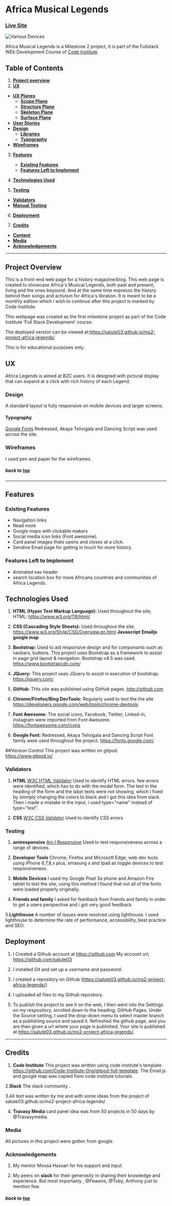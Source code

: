 # Africa Musical Legends

### [Live Site](https://salute03.github.io/ms2-project-africa-legends/)

![Various Devices](https://salute03.github.io/ms2-project-africa-legends/assets/images/fela/afrikan.jpg.png)


Africa Musical Legends is a Milestone 2 project, it is part of the Fullstack WEb Development Course of [Code Institute](https://codeinstitute.net/).

## Table of Contents

1. [**Project overview**](#project-overview)
2. [**UX**](#ux)

- [**UX Planes**](#ux-planes)
  - [**Scope Plane**](#scope-plane)
  - [**Structure Plane**](#structure-plane)
  - [**Skeleton Plane**](#skeleton-plane)
  - [**Surface Plane**](#surface-plane)
- [**User Stories**](#user-stories)
- [**Design**](#design)
  - [**Libraries**](#libraries)
  - [**Typography**](#typography)
- [**Wireframes**](#wireframes)

3. [**Features**](#features)

   - [**Existing Features**](#existing-features)
   - [**Features Left to Implement**](#features-left-to-implement)

4. [**Technologies Used**](#technologies-used)

5. [**Testing**](#testing)

- [**Validators**](#validators)
- [**Manual Testing**](#manual-testing)

6. [**Deployment**](#deployment)

7. [**Credits**](#credits)

- [**Content**](#content)
- [**Media**](#media)
- [**Acknowledgements**](#acknowledgements)

---
 
## Project Overview

This is a front-end web page for a history magazine/blog.  This web page is created to showcase Africa's Musical Legends, both past and present, living and the ones beyound.
And at the same time expresss the history behind their songs and activism for Africa's libration.
It is meant to be a monthly edition which i wish to continue after this project is marked by Code Institute.


This webpage was created as the first milestone project as part of the Code Institute ‘Full Stack Development’ course.  

The deployed version can be viewed at:https://salute03.github.io/ms2-project-africa-legends/

This is for educational purposes only.

## UX

Africa Legends is aimed at B2C users. It is designed with pictural display that can expand at a click with rich history of each Legend. 

### Design

A standard layout is fully responsive on mobile devices and larger screens.



#### Typography

 [Google Fonts](https://fonts.google.com/) Redressed, Akaya Telivigala and Dancing Script was used across the site.


### Wireframes

I used pen and paper for the wireframes.

##### back to [top](#table-of-contents)

---

## Features

### Existing Features

- Navigation links
- Read more
- Google maps with clickable makers
- Social media icon links (Font awesome).
- Card panel images thats opens and closes at a click.
- Sendine Email page for getting in touch for more history.


### Features Left to Implement

- Animated nav header
- search location box for more Africans countries and communities of Africa Legends. 

## Technologies Used

1. **HTML (Hyper Text Markup Language):** Used throughout the site;  
   HTML: https://www.w3.org/TR/html/ 
2. **CSS (Cascading Style Sheets):** Used throughout the site;
   https://www.w3.org/Style/CSS/Overview.en.html
   **Javascript**
   **Emailjs**
   **google map**
3. **Bootstrap:** Used to aid responsive design and for componants such as navbars, buttons. This project uses Bootstrap as a framework to assist in page grid layout & navigation.  Bootstrap v4.5 was used.
   https://www.bootstrapcdn.com/
   
4. **JQuery:** This project uses JQuery to assist in execution of bootstrap.
   https://jquery.com/
5. **GitHub:** THis site was published using GitHub pages.
   http://github.com
6. **Chrome/Firefox/Bing DevTools:** Regularly used to test the the site 
   https://developers.google.com/web/tools/chrome-devtools

7. **Font Awesome:** The social icons,  Facebook, Twitter, Linked-in, instagram were imported from Font Awesome. 
   https://fontawesome.com/icons

8. **Google Font:** Redressed, Akaya Telivigala and Dancing Script Font family were used throughout the project.
   https://fonts.google.com/

##Version Control
This project was written on gitpod.
   https://www.gitpod.io/


### Validators

1. **HTML** [W3C HTML Validator](https://validator.w3.org/) Used to identify HTML errors. few errors were identified, which has to do with the modal form.
The text in the heading of the form and the label texts were not showing, which i fixed by sinmply changing the colors to black and i got this idea from slack.
Then i made a mistake in the input, i used type="name" instead of type="text".

2. **CSS** [W3C CSS Validator](https://jigsaw.w3.org/css-validator/) Used to identify CSS errors

### Testing

1. **amiresponsive** [Am I Responsive](http://ami.responsivedesign.is/) Used to test responsiveness across a range of devices.

2. **Developer Tools** Chrome, Firefox and Microsoft Edge, web dev tools using iPhone 6,7,8,x plus, smasung s and Ipad as toggle devices to test responsiveness.

3. **Mobile Devices** I used my Google Pixel 3a phone and Amazon Fire tablet to test the site, using this method I found that not all of the fonts were loaded properly originally.

4. **Friends and family** I asked for feedback from friends and family in order to get a users perspective and i got very good feedback.

5.**Lighthouse** A number of issues were resolved using lighthouse. I used lighthouse to determine the rate of performance, accessibility, best practice and SEO.


## Deployment

1. I Created a Github account at https://github.com
   My account url; https://github.com/salute03

2. I installed Git and set up a username and password.

3. I created a repository on Github (https://salute03.github.io/ms2-project-africa-legends/)

4. I uploaded all files to my Github repository.

6. To publish the project to see it on the web, I then went into the Settings on my respository, scrolled down to the heading, GitHub Pages. Under the Source setting, I used the drop-down menu to select master branch as a publishing source and saved it. Refreshed the github page, and you are then given a url where your page is published;
   Your site is published at https://salute03.github.io/ms2-project-africa-legends/.



---

## Credits



1. **Code Institute**
This project was written using code institute's template https://github.com/Code-Institute-Org/gitpod-full-template. The Email.js and google map was copied from code institute tutorials.

2.**Slack**
The slack community .

3.All text was written by me and with some ideas from the project of salute03.github.io/ms2-project-africa-legends/

4. **Travasy Media**
card panel idea was from 50 projects in 50 days by @Travasymedia.


### Media
All pictures in this project were gotten from google.

### Acknowledgements

1.  My mentor Moosa Hassan for his support and input.

2.  My peers on **slack** for their generosity in sharing their knowledge and experience. But most importanly , @Feawos, @Toby, Anthony just to mention few.

##### back to [top](#table-of-contents)
